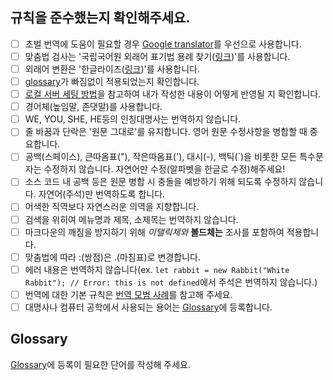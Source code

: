 ## 규칙을 준수했는지 확인해주세요.

- [ ] 초벌 번역에 도움이 필요할 경우 [Google translator](https://translate.google.com/)를 우선으로 사용합니다.
- [ ] 맞춤법 검사는 '국립국어원 외래어 표기법 용례 찾기([링크](http://www.korean.go.kr/front/foreignSpell/foreignSpellList.do?mn_id=96))'를 사용합니다.
- [ ] 외래어 변환은 '한글라이즈([링크](https://hangulize.org/))'를 사용합니다.
- [ ] [glossary](https://github.com/line/webpack.kr/wiki/Glossary)가 빠짐없이 적용되었는지 확인합니다.
- [ ] [로컬 서버 세팅 방법](https://github.com/webpack/webpack.js.org/blob/master/.github/CONTRIBUTING.md)을 참고하여 내가 작성한 내용이 어떻게 반영될 지 확인합니다.
- [ ] 경어체(높임말, 존댓말)를 사용합니다.
- [ ] WE, YOU, SHE, HE등의 인칭대명사는 번역하지 않습니다.
- [ ] 줄 바꿈과 단락은 '원문 그대로'를 유지합니다. 영어 원문 수정사항을 병합할 때 중요합니다.
- [ ] 공백(스페이스), 큰따옴표("), 작은따옴표('), 대시(-), 백틱(\`)을 비롯한 모든 특수문자는 수정하지 않습니다. 자연어만 수정(알파벳을 한글로 수정)해주세요!
- [ ] 소스 코드 내 공백 등은 원문 병합 시 충돌을 예방하기 위해 되도록 수정하지 않습니다. 자연어(주석)만 번역하도록 합니다.
- [ ] 어색한 직역보다 자연스러운 의역을 지향합니다.
- [ ] 검색을 위히여 메뉴명과 제목, 소제목는 번역하지 않습니다.
- [ ] 마크다운의 깨짐을 방지하기 위해 _이탤릭체와_ **볼드체는** 조사를 포함하여 적용합니다.
- [ ] 맞춤법에 따라 :(쌍점)은 .(마침표)로 변경합니다.
- [ ] 에러 내용은 번역하지 않습니다(ex. `let rabbit = new Rabbit("White Rabbit"); // Error: this is not defined`에서 주석은 번역하지 않습니다.)
- [ ] 번역에 대한 기본 규칙은 [번역 모범 사례](https://github.com/javascript-tutorial/ko.javascript.info/wiki/%EB%B2%88%EC%97%AD-%EB%AA%A8%EB%B2%94-%EC%82%AC%EB%A1%80)를 참고해 주세요.
- [ ] 대명사나 컴퓨터 공학에서 사용되는 용어는 [Glossary](https://github.com/line/webpack.kr/wiki/Glossary)에 등록합니다.

## Glossary

[Glossary](https://github.com/line/webpack.kr/wiki/Glossary)에 등록이 필요한 단어를 작성해 주세요.
